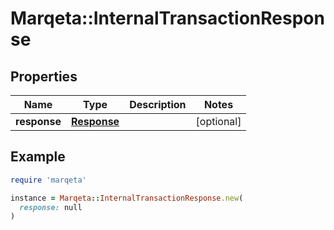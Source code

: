 # Marqeta::InternalTransactionResponse

## Properties

| Name | Type | Description | Notes |
| ---- | ---- | ----------- | ----- |
| **response** | [**Response**](Response.md) |  | [optional] |

## Example

```ruby
require 'marqeta'

instance = Marqeta::InternalTransactionResponse.new(
  response: null
)
```

